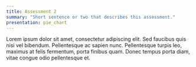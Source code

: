 ```yaml
---
title: Assessment 2
summary: "Short sentence or two that describes this assessment."
presentation: pie_chart
---
```


Lorem ipsum dolor sit amet, consectetur adipiscing elit. Sed faucibus quis nisi vel bibendum. Pellentesque ac sapien nunc. Pellentesque turpis leo, maximus at felis fermentum, porta finibus quam. Donec tempus porta diam, vitae congue odio pellentesque et.



<script>
$(document).ready(function() {

    var colors = ['#00B016', '#00DC1B', '#FFAB00', '#E30B00', '#B00900'];
    var patterns = pattern.generate(colors);

    var chartData = {
        datasets: [{
            label: '{{ page.title }}',
            data: [40, 23, 25, 10, 2],
            backgroundColor: colors
        }],
        labels: ['A', 'B', 'C', 'D', 'F']
    };

    var ctx = $("#chart");
    var chart = new Chart(ctx, { type: 'pie', data: chartData, options: { responsive: false } });

    var patternSwitch = document.querySelector('#pattern-switch');
    patternSwitch.addEventListener('change', function (e) {
      var fill = (e.currentTarget.checked) ? patterns : colors;
      chart.data.datasets[0].backgroundColor = fill;
      chart.update();
    });
});
</script>
